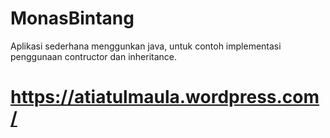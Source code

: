 MonasBintang
============

Aplikasi sederhana menggunkan java, untuk contoh implementasi penggunaan contructor dan inheritance. 

https://atiatulmaula.wordpress.com/
======================================
